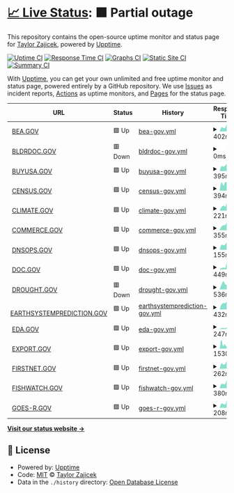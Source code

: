 # [📈 Live Status](https://taylor-work.github.io/10x-uptime): <!--live status--> **🟧 Partial outage**

This repository contains the open-source uptime monitor and status page for [Taylor Zajicek](https://taylor-work.github.io/10x-uptime), powered by [Upptime](https://github.com/upptime/upptime).

[![Uptime CI](https://github.com/taylor-work/10x-uptime/workflows/Uptime%20CI/badge.svg)](https://github.com/upptime/upptime/actions?query=workflow%3A%22Uptime+CI%22)
[![Response Time CI](https://github.com/taylor-work/10x-uptime/workflows/Response%20Time%20CI/badge.svg)](https://github.com/upptime/upptime/actions?query=workflow%3A%22Response+Time+CI%22)
[![Graphs CI](https://github.com/taylor-work/10x-uptime/workflows/Graphs%20CI/badge.svg)](https://github.com/upptime/upptime/actions?query=workflow%3A%22Graphs+CI%22)
[![Static Site CI](https://github.com/taylor-work/10x-uptime/workflows/Static%20Site%20CI/badge.svg)](https://github.com/upptime/upptime/actions?query=workflow%3A%22Static+Site+CI%22)
[![Summary CI](https://github.com/taylor-work/10x-uptime/workflows/Summary%20CI/badge.svg)](https://github.com/upptime/upptime/actions?query=workflow%3A%22Summary+CI%22)

With [Upptime](https://upptime.js.org), you can get your own unlimited and free uptime monitor and status page, powered entirely by a GitHub repository. We use [Issues](https://github.com/taylor-work/10x-uptime/issues) as incident reports, [Actions](https://github.com/taylor-work/10x-uptime/actions) as uptime monitors, and [Pages](https://taylor-work.github.io/10x-uptime) for the status page.

<!--start: status pages-->
<!-- This summary is generated by Upptime (https://github.com/upptime/upptime) -->
<!-- Do not edit this manually, your changes will be overwritten -->
<!-- prettier-ignore -->
| URL | Status | History | Response Time | Uptime |
| --- | ------ | ------- | ------------- | ------ |
| <img alt="" src="https://favicons.githubusercontent.com/bea.gov" height="13"> [BEA.GOV](https://BEA.GOV) | 🟩 Up | [bea-gov.yml](https://github.com/taylor-work/10x-uptime/commits/HEAD/history/bea-gov.yml) | <details><summary><img alt="Response time graph" src="./graphs/bea-gov/response-time-week.png" height="20"> 402ms</summary><br><a href="https://taylor-work.github.io/10x-uptime/history/bea-gov"><img alt="Response time 423" src="https://img.shields.io/endpoint?url=https%3A%2F%2Fraw.githubusercontent.com%2Ftaylor-work%2F10x-uptime%2FHEAD%2Fapi%2Fbea-gov%2Fresponse-time.json"></a><br><a href="https://taylor-work.github.io/10x-uptime/history/bea-gov"><img alt="24-hour response time 672" src="https://img.shields.io/endpoint?url=https%3A%2F%2Fraw.githubusercontent.com%2Ftaylor-work%2F10x-uptime%2FHEAD%2Fapi%2Fbea-gov%2Fresponse-time-day.json"></a><br><a href="https://taylor-work.github.io/10x-uptime/history/bea-gov"><img alt="7-day response time 402" src="https://img.shields.io/endpoint?url=https%3A%2F%2Fraw.githubusercontent.com%2Ftaylor-work%2F10x-uptime%2FHEAD%2Fapi%2Fbea-gov%2Fresponse-time-week.json"></a><br><a href="https://taylor-work.github.io/10x-uptime/history/bea-gov"><img alt="30-day response time 423" src="https://img.shields.io/endpoint?url=https%3A%2F%2Fraw.githubusercontent.com%2Ftaylor-work%2F10x-uptime%2FHEAD%2Fapi%2Fbea-gov%2Fresponse-time-month.json"></a><br><a href="https://taylor-work.github.io/10x-uptime/history/bea-gov"><img alt="1-year response time 423" src="https://img.shields.io/endpoint?url=https%3A%2F%2Fraw.githubusercontent.com%2Ftaylor-work%2F10x-uptime%2FHEAD%2Fapi%2Fbea-gov%2Fresponse-time-year.json"></a></details> | <details><summary><a href="https://taylor-work.github.io/10x-uptime/history/bea-gov">100.00%</a></summary><a href="https://taylor-work.github.io/10x-uptime/history/bea-gov"><img alt="All-time uptime 100.00%" src="https://img.shields.io/endpoint?url=https%3A%2F%2Fraw.githubusercontent.com%2Ftaylor-work%2F10x-uptime%2FHEAD%2Fapi%2Fbea-gov%2Fuptime.json"></a><br><a href="https://taylor-work.github.io/10x-uptime/history/bea-gov"><img alt="24-hour uptime 100.00%" src="https://img.shields.io/endpoint?url=https%3A%2F%2Fraw.githubusercontent.com%2Ftaylor-work%2F10x-uptime%2FHEAD%2Fapi%2Fbea-gov%2Fuptime-day.json"></a><br><a href="https://taylor-work.github.io/10x-uptime/history/bea-gov"><img alt="7-day uptime 100.00%" src="https://img.shields.io/endpoint?url=https%3A%2F%2Fraw.githubusercontent.com%2Ftaylor-work%2F10x-uptime%2FHEAD%2Fapi%2Fbea-gov%2Fuptime-week.json"></a><br><a href="https://taylor-work.github.io/10x-uptime/history/bea-gov"><img alt="30-day uptime 100.00%" src="https://img.shields.io/endpoint?url=https%3A%2F%2Fraw.githubusercontent.com%2Ftaylor-work%2F10x-uptime%2FHEAD%2Fapi%2Fbea-gov%2Fuptime-month.json"></a><br><a href="https://taylor-work.github.io/10x-uptime/history/bea-gov"><img alt="1-year uptime 100.00%" src="https://img.shields.io/endpoint?url=https%3A%2F%2Fraw.githubusercontent.com%2Ftaylor-work%2F10x-uptime%2FHEAD%2Fapi%2Fbea-gov%2Fuptime-year.json"></a></details>
| <img alt="" src="https://favicons.githubusercontent.com/bldrdoc.gov" height="13"> [BLDRDOC.GOV](https://BLDRDOC.GOV) | 🟥 Down | [bldrdoc-gov.yml](https://github.com/taylor-work/10x-uptime/commits/HEAD/history/bldrdoc-gov.yml) | <details><summary><img alt="Response time graph" src="./graphs/bldrdoc-gov/response-time-week.png" height="20"> 0ms</summary><br><a href="https://taylor-work.github.io/10x-uptime/history/bldrdoc-gov"><img alt="Response time 0" src="https://img.shields.io/endpoint?url=https%3A%2F%2Fraw.githubusercontent.com%2Ftaylor-work%2F10x-uptime%2FHEAD%2Fapi%2Fbldrdoc-gov%2Fresponse-time.json"></a><br><a href="https://taylor-work.github.io/10x-uptime/history/bldrdoc-gov"><img alt="24-hour response time 0" src="https://img.shields.io/endpoint?url=https%3A%2F%2Fraw.githubusercontent.com%2Ftaylor-work%2F10x-uptime%2FHEAD%2Fapi%2Fbldrdoc-gov%2Fresponse-time-day.json"></a><br><a href="https://taylor-work.github.io/10x-uptime/history/bldrdoc-gov"><img alt="7-day response time 0" src="https://img.shields.io/endpoint?url=https%3A%2F%2Fraw.githubusercontent.com%2Ftaylor-work%2F10x-uptime%2FHEAD%2Fapi%2Fbldrdoc-gov%2Fresponse-time-week.json"></a><br><a href="https://taylor-work.github.io/10x-uptime/history/bldrdoc-gov"><img alt="30-day response time 0" src="https://img.shields.io/endpoint?url=https%3A%2F%2Fraw.githubusercontent.com%2Ftaylor-work%2F10x-uptime%2FHEAD%2Fapi%2Fbldrdoc-gov%2Fresponse-time-month.json"></a><br><a href="https://taylor-work.github.io/10x-uptime/history/bldrdoc-gov"><img alt="1-year response time 0" src="https://img.shields.io/endpoint?url=https%3A%2F%2Fraw.githubusercontent.com%2Ftaylor-work%2F10x-uptime%2FHEAD%2Fapi%2Fbldrdoc-gov%2Fresponse-time-year.json"></a></details> | <details><summary><a href="https://taylor-work.github.io/10x-uptime/history/bldrdoc-gov">0.00%</a></summary><a href="https://taylor-work.github.io/10x-uptime/history/bldrdoc-gov"><img alt="All-time uptime 0.00%" src="https://img.shields.io/endpoint?url=https%3A%2F%2Fraw.githubusercontent.com%2Ftaylor-work%2F10x-uptime%2FHEAD%2Fapi%2Fbldrdoc-gov%2Fuptime.json"></a><br><a href="https://taylor-work.github.io/10x-uptime/history/bldrdoc-gov"><img alt="24-hour uptime 0.00%" src="https://img.shields.io/endpoint?url=https%3A%2F%2Fraw.githubusercontent.com%2Ftaylor-work%2F10x-uptime%2FHEAD%2Fapi%2Fbldrdoc-gov%2Fuptime-day.json"></a><br><a href="https://taylor-work.github.io/10x-uptime/history/bldrdoc-gov"><img alt="7-day uptime 0.00%" src="https://img.shields.io/endpoint?url=https%3A%2F%2Fraw.githubusercontent.com%2Ftaylor-work%2F10x-uptime%2FHEAD%2Fapi%2Fbldrdoc-gov%2Fuptime-week.json"></a><br><a href="https://taylor-work.github.io/10x-uptime/history/bldrdoc-gov"><img alt="30-day uptime 0.00%" src="https://img.shields.io/endpoint?url=https%3A%2F%2Fraw.githubusercontent.com%2Ftaylor-work%2F10x-uptime%2FHEAD%2Fapi%2Fbldrdoc-gov%2Fuptime-month.json"></a><br><a href="https://taylor-work.github.io/10x-uptime/history/bldrdoc-gov"><img alt="1-year uptime 0.00%" src="https://img.shields.io/endpoint?url=https%3A%2F%2Fraw.githubusercontent.com%2Ftaylor-work%2F10x-uptime%2FHEAD%2Fapi%2Fbldrdoc-gov%2Fuptime-year.json"></a></details>
| <img alt="" src="https://favicons.githubusercontent.com/buyusa.gov" height="13"> [BUYUSA.GOV](https://BUYUSA.GOV) | 🟩 Up | [buyusa-gov.yml](https://github.com/taylor-work/10x-uptime/commits/HEAD/history/buyusa-gov.yml) | <details><summary><img alt="Response time graph" src="./graphs/buyusa-gov/response-time-week.png" height="20"> 395ms</summary><br><a href="https://taylor-work.github.io/10x-uptime/history/buyusa-gov"><img alt="Response time 375" src="https://img.shields.io/endpoint?url=https%3A%2F%2Fraw.githubusercontent.com%2Ftaylor-work%2F10x-uptime%2FHEAD%2Fapi%2Fbuyusa-gov%2Fresponse-time.json"></a><br><a href="https://taylor-work.github.io/10x-uptime/history/buyusa-gov"><img alt="24-hour response time 342" src="https://img.shields.io/endpoint?url=https%3A%2F%2Fraw.githubusercontent.com%2Ftaylor-work%2F10x-uptime%2FHEAD%2Fapi%2Fbuyusa-gov%2Fresponse-time-day.json"></a><br><a href="https://taylor-work.github.io/10x-uptime/history/buyusa-gov"><img alt="7-day response time 395" src="https://img.shields.io/endpoint?url=https%3A%2F%2Fraw.githubusercontent.com%2Ftaylor-work%2F10x-uptime%2FHEAD%2Fapi%2Fbuyusa-gov%2Fresponse-time-week.json"></a><br><a href="https://taylor-work.github.io/10x-uptime/history/buyusa-gov"><img alt="30-day response time 375" src="https://img.shields.io/endpoint?url=https%3A%2F%2Fraw.githubusercontent.com%2Ftaylor-work%2F10x-uptime%2FHEAD%2Fapi%2Fbuyusa-gov%2Fresponse-time-month.json"></a><br><a href="https://taylor-work.github.io/10x-uptime/history/buyusa-gov"><img alt="1-year response time 375" src="https://img.shields.io/endpoint?url=https%3A%2F%2Fraw.githubusercontent.com%2Ftaylor-work%2F10x-uptime%2FHEAD%2Fapi%2Fbuyusa-gov%2Fresponse-time-year.json"></a></details> | <details><summary><a href="https://taylor-work.github.io/10x-uptime/history/buyusa-gov">100.00%</a></summary><a href="https://taylor-work.github.io/10x-uptime/history/buyusa-gov"><img alt="All-time uptime 100.00%" src="https://img.shields.io/endpoint?url=https%3A%2F%2Fraw.githubusercontent.com%2Ftaylor-work%2F10x-uptime%2FHEAD%2Fapi%2Fbuyusa-gov%2Fuptime.json"></a><br><a href="https://taylor-work.github.io/10x-uptime/history/buyusa-gov"><img alt="24-hour uptime 100.00%" src="https://img.shields.io/endpoint?url=https%3A%2F%2Fraw.githubusercontent.com%2Ftaylor-work%2F10x-uptime%2FHEAD%2Fapi%2Fbuyusa-gov%2Fuptime-day.json"></a><br><a href="https://taylor-work.github.io/10x-uptime/history/buyusa-gov"><img alt="7-day uptime 100.00%" src="https://img.shields.io/endpoint?url=https%3A%2F%2Fraw.githubusercontent.com%2Ftaylor-work%2F10x-uptime%2FHEAD%2Fapi%2Fbuyusa-gov%2Fuptime-week.json"></a><br><a href="https://taylor-work.github.io/10x-uptime/history/buyusa-gov"><img alt="30-day uptime 100.00%" src="https://img.shields.io/endpoint?url=https%3A%2F%2Fraw.githubusercontent.com%2Ftaylor-work%2F10x-uptime%2FHEAD%2Fapi%2Fbuyusa-gov%2Fuptime-month.json"></a><br><a href="https://taylor-work.github.io/10x-uptime/history/buyusa-gov"><img alt="1-year uptime 100.00%" src="https://img.shields.io/endpoint?url=https%3A%2F%2Fraw.githubusercontent.com%2Ftaylor-work%2F10x-uptime%2FHEAD%2Fapi%2Fbuyusa-gov%2Fuptime-year.json"></a></details>
| <img alt="" src="https://favicons.githubusercontent.com/census.gov" height="13"> [CENSUS.GOV](https://CENSUS.GOV) | 🟩 Up | [census-gov.yml](https://github.com/taylor-work/10x-uptime/commits/HEAD/history/census-gov.yml) | <details><summary><img alt="Response time graph" src="./graphs/census-gov/response-time-week.png" height="20"> 394ms</summary><br><a href="https://taylor-work.github.io/10x-uptime/history/census-gov"><img alt="Response time 360" src="https://img.shields.io/endpoint?url=https%3A%2F%2Fraw.githubusercontent.com%2Ftaylor-work%2F10x-uptime%2FHEAD%2Fapi%2Fcensus-gov%2Fresponse-time.json"></a><br><a href="https://taylor-work.github.io/10x-uptime/history/census-gov"><img alt="24-hour response time 405" src="https://img.shields.io/endpoint?url=https%3A%2F%2Fraw.githubusercontent.com%2Ftaylor-work%2F10x-uptime%2FHEAD%2Fapi%2Fcensus-gov%2Fresponse-time-day.json"></a><br><a href="https://taylor-work.github.io/10x-uptime/history/census-gov"><img alt="7-day response time 394" src="https://img.shields.io/endpoint?url=https%3A%2F%2Fraw.githubusercontent.com%2Ftaylor-work%2F10x-uptime%2FHEAD%2Fapi%2Fcensus-gov%2Fresponse-time-week.json"></a><br><a href="https://taylor-work.github.io/10x-uptime/history/census-gov"><img alt="30-day response time 360" src="https://img.shields.io/endpoint?url=https%3A%2F%2Fraw.githubusercontent.com%2Ftaylor-work%2F10x-uptime%2FHEAD%2Fapi%2Fcensus-gov%2Fresponse-time-month.json"></a><br><a href="https://taylor-work.github.io/10x-uptime/history/census-gov"><img alt="1-year response time 360" src="https://img.shields.io/endpoint?url=https%3A%2F%2Fraw.githubusercontent.com%2Ftaylor-work%2F10x-uptime%2FHEAD%2Fapi%2Fcensus-gov%2Fresponse-time-year.json"></a></details> | <details><summary><a href="https://taylor-work.github.io/10x-uptime/history/census-gov">100.00%</a></summary><a href="https://taylor-work.github.io/10x-uptime/history/census-gov"><img alt="All-time uptime 100.00%" src="https://img.shields.io/endpoint?url=https%3A%2F%2Fraw.githubusercontent.com%2Ftaylor-work%2F10x-uptime%2FHEAD%2Fapi%2Fcensus-gov%2Fuptime.json"></a><br><a href="https://taylor-work.github.io/10x-uptime/history/census-gov"><img alt="24-hour uptime 100.00%" src="https://img.shields.io/endpoint?url=https%3A%2F%2Fraw.githubusercontent.com%2Ftaylor-work%2F10x-uptime%2FHEAD%2Fapi%2Fcensus-gov%2Fuptime-day.json"></a><br><a href="https://taylor-work.github.io/10x-uptime/history/census-gov"><img alt="7-day uptime 100.00%" src="https://img.shields.io/endpoint?url=https%3A%2F%2Fraw.githubusercontent.com%2Ftaylor-work%2F10x-uptime%2FHEAD%2Fapi%2Fcensus-gov%2Fuptime-week.json"></a><br><a href="https://taylor-work.github.io/10x-uptime/history/census-gov"><img alt="30-day uptime 100.00%" src="https://img.shields.io/endpoint?url=https%3A%2F%2Fraw.githubusercontent.com%2Ftaylor-work%2F10x-uptime%2FHEAD%2Fapi%2Fcensus-gov%2Fuptime-month.json"></a><br><a href="https://taylor-work.github.io/10x-uptime/history/census-gov"><img alt="1-year uptime 100.00%" src="https://img.shields.io/endpoint?url=https%3A%2F%2Fraw.githubusercontent.com%2Ftaylor-work%2F10x-uptime%2FHEAD%2Fapi%2Fcensus-gov%2Fuptime-year.json"></a></details>
| <img alt="" src="https://favicons.githubusercontent.com/climate.gov" height="13"> [CLIMATE.GOV](https://CLIMATE.GOV) | 🟩 Up | [climate-gov.yml](https://github.com/taylor-work/10x-uptime/commits/HEAD/history/climate-gov.yml) | <details><summary><img alt="Response time graph" src="./graphs/climate-gov/response-time-week.png" height="20"> 221ms</summary><br><a href="https://taylor-work.github.io/10x-uptime/history/climate-gov"><img alt="Response time 220" src="https://img.shields.io/endpoint?url=https%3A%2F%2Fraw.githubusercontent.com%2Ftaylor-work%2F10x-uptime%2FHEAD%2Fapi%2Fclimate-gov%2Fresponse-time.json"></a><br><a href="https://taylor-work.github.io/10x-uptime/history/climate-gov"><img alt="24-hour response time 205" src="https://img.shields.io/endpoint?url=https%3A%2F%2Fraw.githubusercontent.com%2Ftaylor-work%2F10x-uptime%2FHEAD%2Fapi%2Fclimate-gov%2Fresponse-time-day.json"></a><br><a href="https://taylor-work.github.io/10x-uptime/history/climate-gov"><img alt="7-day response time 221" src="https://img.shields.io/endpoint?url=https%3A%2F%2Fraw.githubusercontent.com%2Ftaylor-work%2F10x-uptime%2FHEAD%2Fapi%2Fclimate-gov%2Fresponse-time-week.json"></a><br><a href="https://taylor-work.github.io/10x-uptime/history/climate-gov"><img alt="30-day response time 220" src="https://img.shields.io/endpoint?url=https%3A%2F%2Fraw.githubusercontent.com%2Ftaylor-work%2F10x-uptime%2FHEAD%2Fapi%2Fclimate-gov%2Fresponse-time-month.json"></a><br><a href="https://taylor-work.github.io/10x-uptime/history/climate-gov"><img alt="1-year response time 220" src="https://img.shields.io/endpoint?url=https%3A%2F%2Fraw.githubusercontent.com%2Ftaylor-work%2F10x-uptime%2FHEAD%2Fapi%2Fclimate-gov%2Fresponse-time-year.json"></a></details> | <details><summary><a href="https://taylor-work.github.io/10x-uptime/history/climate-gov">100.00%</a></summary><a href="https://taylor-work.github.io/10x-uptime/history/climate-gov"><img alt="All-time uptime 100.00%" src="https://img.shields.io/endpoint?url=https%3A%2F%2Fraw.githubusercontent.com%2Ftaylor-work%2F10x-uptime%2FHEAD%2Fapi%2Fclimate-gov%2Fuptime.json"></a><br><a href="https://taylor-work.github.io/10x-uptime/history/climate-gov"><img alt="24-hour uptime 100.00%" src="https://img.shields.io/endpoint?url=https%3A%2F%2Fraw.githubusercontent.com%2Ftaylor-work%2F10x-uptime%2FHEAD%2Fapi%2Fclimate-gov%2Fuptime-day.json"></a><br><a href="https://taylor-work.github.io/10x-uptime/history/climate-gov"><img alt="7-day uptime 100.00%" src="https://img.shields.io/endpoint?url=https%3A%2F%2Fraw.githubusercontent.com%2Ftaylor-work%2F10x-uptime%2FHEAD%2Fapi%2Fclimate-gov%2Fuptime-week.json"></a><br><a href="https://taylor-work.github.io/10x-uptime/history/climate-gov"><img alt="30-day uptime 100.00%" src="https://img.shields.io/endpoint?url=https%3A%2F%2Fraw.githubusercontent.com%2Ftaylor-work%2F10x-uptime%2FHEAD%2Fapi%2Fclimate-gov%2Fuptime-month.json"></a><br><a href="https://taylor-work.github.io/10x-uptime/history/climate-gov"><img alt="1-year uptime 100.00%" src="https://img.shields.io/endpoint?url=https%3A%2F%2Fraw.githubusercontent.com%2Ftaylor-work%2F10x-uptime%2FHEAD%2Fapi%2Fclimate-gov%2Fuptime-year.json"></a></details>
| <img alt="" src="https://favicons.githubusercontent.com/commerce.gov" height="13"> [COMMERCE.GOV](https://COMMERCE.GOV) | 🟩 Up | [commerce-gov.yml](https://github.com/taylor-work/10x-uptime/commits/HEAD/history/commerce-gov.yml) | <details><summary><img alt="Response time graph" src="./graphs/commerce-gov/response-time-week.png" height="20"> 355ms</summary><br><a href="https://taylor-work.github.io/10x-uptime/history/commerce-gov"><img alt="Response time 357" src="https://img.shields.io/endpoint?url=https%3A%2F%2Fraw.githubusercontent.com%2Ftaylor-work%2F10x-uptime%2FHEAD%2Fapi%2Fcommerce-gov%2Fresponse-time.json"></a><br><a href="https://taylor-work.github.io/10x-uptime/history/commerce-gov"><img alt="24-hour response time 213" src="https://img.shields.io/endpoint?url=https%3A%2F%2Fraw.githubusercontent.com%2Ftaylor-work%2F10x-uptime%2FHEAD%2Fapi%2Fcommerce-gov%2Fresponse-time-day.json"></a><br><a href="https://taylor-work.github.io/10x-uptime/history/commerce-gov"><img alt="7-day response time 355" src="https://img.shields.io/endpoint?url=https%3A%2F%2Fraw.githubusercontent.com%2Ftaylor-work%2F10x-uptime%2FHEAD%2Fapi%2Fcommerce-gov%2Fresponse-time-week.json"></a><br><a href="https://taylor-work.github.io/10x-uptime/history/commerce-gov"><img alt="30-day response time 357" src="https://img.shields.io/endpoint?url=https%3A%2F%2Fraw.githubusercontent.com%2Ftaylor-work%2F10x-uptime%2FHEAD%2Fapi%2Fcommerce-gov%2Fresponse-time-month.json"></a><br><a href="https://taylor-work.github.io/10x-uptime/history/commerce-gov"><img alt="1-year response time 357" src="https://img.shields.io/endpoint?url=https%3A%2F%2Fraw.githubusercontent.com%2Ftaylor-work%2F10x-uptime%2FHEAD%2Fapi%2Fcommerce-gov%2Fresponse-time-year.json"></a></details> | <details><summary><a href="https://taylor-work.github.io/10x-uptime/history/commerce-gov">100.00%</a></summary><a href="https://taylor-work.github.io/10x-uptime/history/commerce-gov"><img alt="All-time uptime 100.00%" src="https://img.shields.io/endpoint?url=https%3A%2F%2Fraw.githubusercontent.com%2Ftaylor-work%2F10x-uptime%2FHEAD%2Fapi%2Fcommerce-gov%2Fuptime.json"></a><br><a href="https://taylor-work.github.io/10x-uptime/history/commerce-gov"><img alt="24-hour uptime 100.00%" src="https://img.shields.io/endpoint?url=https%3A%2F%2Fraw.githubusercontent.com%2Ftaylor-work%2F10x-uptime%2FHEAD%2Fapi%2Fcommerce-gov%2Fuptime-day.json"></a><br><a href="https://taylor-work.github.io/10x-uptime/history/commerce-gov"><img alt="7-day uptime 100.00%" src="https://img.shields.io/endpoint?url=https%3A%2F%2Fraw.githubusercontent.com%2Ftaylor-work%2F10x-uptime%2FHEAD%2Fapi%2Fcommerce-gov%2Fuptime-week.json"></a><br><a href="https://taylor-work.github.io/10x-uptime/history/commerce-gov"><img alt="30-day uptime 100.00%" src="https://img.shields.io/endpoint?url=https%3A%2F%2Fraw.githubusercontent.com%2Ftaylor-work%2F10x-uptime%2FHEAD%2Fapi%2Fcommerce-gov%2Fuptime-month.json"></a><br><a href="https://taylor-work.github.io/10x-uptime/history/commerce-gov"><img alt="1-year uptime 100.00%" src="https://img.shields.io/endpoint?url=https%3A%2F%2Fraw.githubusercontent.com%2Ftaylor-work%2F10x-uptime%2FHEAD%2Fapi%2Fcommerce-gov%2Fuptime-year.json"></a></details>
| <img alt="" src="https://favicons.githubusercontent.com/dnsops.gov" height="13"> [DNSOPS.GOV](https://DNSOPS.GOV) | 🟩 Up | [dnsops-gov.yml](https://github.com/taylor-work/10x-uptime/commits/HEAD/history/dnsops-gov.yml) | <details><summary><img alt="Response time graph" src="./graphs/dnsops-gov/response-time-week.png" height="20"> 155ms</summary><br><a href="https://taylor-work.github.io/10x-uptime/history/dnsops-gov"><img alt="Response time 151" src="https://img.shields.io/endpoint?url=https%3A%2F%2Fraw.githubusercontent.com%2Ftaylor-work%2F10x-uptime%2FHEAD%2Fapi%2Fdnsops-gov%2Fresponse-time.json"></a><br><a href="https://taylor-work.github.io/10x-uptime/history/dnsops-gov"><img alt="24-hour response time 129" src="https://img.shields.io/endpoint?url=https%3A%2F%2Fraw.githubusercontent.com%2Ftaylor-work%2F10x-uptime%2FHEAD%2Fapi%2Fdnsops-gov%2Fresponse-time-day.json"></a><br><a href="https://taylor-work.github.io/10x-uptime/history/dnsops-gov"><img alt="7-day response time 155" src="https://img.shields.io/endpoint?url=https%3A%2F%2Fraw.githubusercontent.com%2Ftaylor-work%2F10x-uptime%2FHEAD%2Fapi%2Fdnsops-gov%2Fresponse-time-week.json"></a><br><a href="https://taylor-work.github.io/10x-uptime/history/dnsops-gov"><img alt="30-day response time 151" src="https://img.shields.io/endpoint?url=https%3A%2F%2Fraw.githubusercontent.com%2Ftaylor-work%2F10x-uptime%2FHEAD%2Fapi%2Fdnsops-gov%2Fresponse-time-month.json"></a><br><a href="https://taylor-work.github.io/10x-uptime/history/dnsops-gov"><img alt="1-year response time 151" src="https://img.shields.io/endpoint?url=https%3A%2F%2Fraw.githubusercontent.com%2Ftaylor-work%2F10x-uptime%2FHEAD%2Fapi%2Fdnsops-gov%2Fresponse-time-year.json"></a></details> | <details><summary><a href="https://taylor-work.github.io/10x-uptime/history/dnsops-gov">100.00%</a></summary><a href="https://taylor-work.github.io/10x-uptime/history/dnsops-gov"><img alt="All-time uptime 100.00%" src="https://img.shields.io/endpoint?url=https%3A%2F%2Fraw.githubusercontent.com%2Ftaylor-work%2F10x-uptime%2FHEAD%2Fapi%2Fdnsops-gov%2Fuptime.json"></a><br><a href="https://taylor-work.github.io/10x-uptime/history/dnsops-gov"><img alt="24-hour uptime 100.00%" src="https://img.shields.io/endpoint?url=https%3A%2F%2Fraw.githubusercontent.com%2Ftaylor-work%2F10x-uptime%2FHEAD%2Fapi%2Fdnsops-gov%2Fuptime-day.json"></a><br><a href="https://taylor-work.github.io/10x-uptime/history/dnsops-gov"><img alt="7-day uptime 100.00%" src="https://img.shields.io/endpoint?url=https%3A%2F%2Fraw.githubusercontent.com%2Ftaylor-work%2F10x-uptime%2FHEAD%2Fapi%2Fdnsops-gov%2Fuptime-week.json"></a><br><a href="https://taylor-work.github.io/10x-uptime/history/dnsops-gov"><img alt="30-day uptime 100.00%" src="https://img.shields.io/endpoint?url=https%3A%2F%2Fraw.githubusercontent.com%2Ftaylor-work%2F10x-uptime%2FHEAD%2Fapi%2Fdnsops-gov%2Fuptime-month.json"></a><br><a href="https://taylor-work.github.io/10x-uptime/history/dnsops-gov"><img alt="1-year uptime 100.00%" src="https://img.shields.io/endpoint?url=https%3A%2F%2Fraw.githubusercontent.com%2Ftaylor-work%2F10x-uptime%2FHEAD%2Fapi%2Fdnsops-gov%2Fuptime-year.json"></a></details>
| <img alt="" src="https://favicons.githubusercontent.com/doc.gov" height="13"> [DOC.GOV](https://DOC.GOV) | 🟩 Up | [doc-gov.yml](https://github.com/taylor-work/10x-uptime/commits/HEAD/history/doc-gov.yml) | <details><summary><img alt="Response time graph" src="./graphs/doc-gov/response-time-week.png" height="20"> 449ms</summary><br><a href="https://taylor-work.github.io/10x-uptime/history/doc-gov"><img alt="Response time 543" src="https://img.shields.io/endpoint?url=https%3A%2F%2Fraw.githubusercontent.com%2Ftaylor-work%2F10x-uptime%2FHEAD%2Fapi%2Fdoc-gov%2Fresponse-time.json"></a><br><a href="https://taylor-work.github.io/10x-uptime/history/doc-gov"><img alt="24-hour response time 374" src="https://img.shields.io/endpoint?url=https%3A%2F%2Fraw.githubusercontent.com%2Ftaylor-work%2F10x-uptime%2FHEAD%2Fapi%2Fdoc-gov%2Fresponse-time-day.json"></a><br><a href="https://taylor-work.github.io/10x-uptime/history/doc-gov"><img alt="7-day response time 449" src="https://img.shields.io/endpoint?url=https%3A%2F%2Fraw.githubusercontent.com%2Ftaylor-work%2F10x-uptime%2FHEAD%2Fapi%2Fdoc-gov%2Fresponse-time-week.json"></a><br><a href="https://taylor-work.github.io/10x-uptime/history/doc-gov"><img alt="30-day response time 543" src="https://img.shields.io/endpoint?url=https%3A%2F%2Fraw.githubusercontent.com%2Ftaylor-work%2F10x-uptime%2FHEAD%2Fapi%2Fdoc-gov%2Fresponse-time-month.json"></a><br><a href="https://taylor-work.github.io/10x-uptime/history/doc-gov"><img alt="1-year response time 543" src="https://img.shields.io/endpoint?url=https%3A%2F%2Fraw.githubusercontent.com%2Ftaylor-work%2F10x-uptime%2FHEAD%2Fapi%2Fdoc-gov%2Fresponse-time-year.json"></a></details> | <details><summary><a href="https://taylor-work.github.io/10x-uptime/history/doc-gov">100.00%</a></summary><a href="https://taylor-work.github.io/10x-uptime/history/doc-gov"><img alt="All-time uptime 100.00%" src="https://img.shields.io/endpoint?url=https%3A%2F%2Fraw.githubusercontent.com%2Ftaylor-work%2F10x-uptime%2FHEAD%2Fapi%2Fdoc-gov%2Fuptime.json"></a><br><a href="https://taylor-work.github.io/10x-uptime/history/doc-gov"><img alt="24-hour uptime 100.00%" src="https://img.shields.io/endpoint?url=https%3A%2F%2Fraw.githubusercontent.com%2Ftaylor-work%2F10x-uptime%2FHEAD%2Fapi%2Fdoc-gov%2Fuptime-day.json"></a><br><a href="https://taylor-work.github.io/10x-uptime/history/doc-gov"><img alt="7-day uptime 100.00%" src="https://img.shields.io/endpoint?url=https%3A%2F%2Fraw.githubusercontent.com%2Ftaylor-work%2F10x-uptime%2FHEAD%2Fapi%2Fdoc-gov%2Fuptime-week.json"></a><br><a href="https://taylor-work.github.io/10x-uptime/history/doc-gov"><img alt="30-day uptime 100.00%" src="https://img.shields.io/endpoint?url=https%3A%2F%2Fraw.githubusercontent.com%2Ftaylor-work%2F10x-uptime%2FHEAD%2Fapi%2Fdoc-gov%2Fuptime-month.json"></a><br><a href="https://taylor-work.github.io/10x-uptime/history/doc-gov"><img alt="1-year uptime 100.00%" src="https://img.shields.io/endpoint?url=https%3A%2F%2Fraw.githubusercontent.com%2Ftaylor-work%2F10x-uptime%2FHEAD%2Fapi%2Fdoc-gov%2Fuptime-year.json"></a></details>
| <img alt="" src="https://favicons.githubusercontent.com/drought.gov" height="13"> [DROUGHT.GOV](https://DROUGHT.GOV) | 🟥 Down | [drought-gov.yml](https://github.com/taylor-work/10x-uptime/commits/HEAD/history/drought-gov.yml) | <details><summary><img alt="Response time graph" src="./graphs/drought-gov/response-time-week.png" height="20"> 536ms</summary><br><a href="https://taylor-work.github.io/10x-uptime/history/drought-gov"><img alt="Response time 514" src="https://img.shields.io/endpoint?url=https%3A%2F%2Fraw.githubusercontent.com%2Ftaylor-work%2F10x-uptime%2FHEAD%2Fapi%2Fdrought-gov%2Fresponse-time.json"></a><br><a href="https://taylor-work.github.io/10x-uptime/history/drought-gov"><img alt="24-hour response time 502" src="https://img.shields.io/endpoint?url=https%3A%2F%2Fraw.githubusercontent.com%2Ftaylor-work%2F10x-uptime%2FHEAD%2Fapi%2Fdrought-gov%2Fresponse-time-day.json"></a><br><a href="https://taylor-work.github.io/10x-uptime/history/drought-gov"><img alt="7-day response time 536" src="https://img.shields.io/endpoint?url=https%3A%2F%2Fraw.githubusercontent.com%2Ftaylor-work%2F10x-uptime%2FHEAD%2Fapi%2Fdrought-gov%2Fresponse-time-week.json"></a><br><a href="https://taylor-work.github.io/10x-uptime/history/drought-gov"><img alt="30-day response time 514" src="https://img.shields.io/endpoint?url=https%3A%2F%2Fraw.githubusercontent.com%2Ftaylor-work%2F10x-uptime%2FHEAD%2Fapi%2Fdrought-gov%2Fresponse-time-month.json"></a><br><a href="https://taylor-work.github.io/10x-uptime/history/drought-gov"><img alt="1-year response time 514" src="https://img.shields.io/endpoint?url=https%3A%2F%2Fraw.githubusercontent.com%2Ftaylor-work%2F10x-uptime%2FHEAD%2Fapi%2Fdrought-gov%2Fresponse-time-year.json"></a></details> | <details><summary><a href="https://taylor-work.github.io/10x-uptime/history/drought-gov">0.00%</a></summary><a href="https://taylor-work.github.io/10x-uptime/history/drought-gov"><img alt="All-time uptime 0.00%" src="https://img.shields.io/endpoint?url=https%3A%2F%2Fraw.githubusercontent.com%2Ftaylor-work%2F10x-uptime%2FHEAD%2Fapi%2Fdrought-gov%2Fuptime.json"></a><br><a href="https://taylor-work.github.io/10x-uptime/history/drought-gov"><img alt="24-hour uptime 0.00%" src="https://img.shields.io/endpoint?url=https%3A%2F%2Fraw.githubusercontent.com%2Ftaylor-work%2F10x-uptime%2FHEAD%2Fapi%2Fdrought-gov%2Fuptime-day.json"></a><br><a href="https://taylor-work.github.io/10x-uptime/history/drought-gov"><img alt="7-day uptime 0.00%" src="https://img.shields.io/endpoint?url=https%3A%2F%2Fraw.githubusercontent.com%2Ftaylor-work%2F10x-uptime%2FHEAD%2Fapi%2Fdrought-gov%2Fuptime-week.json"></a><br><a href="https://taylor-work.github.io/10x-uptime/history/drought-gov"><img alt="30-day uptime 0.00%" src="https://img.shields.io/endpoint?url=https%3A%2F%2Fraw.githubusercontent.com%2Ftaylor-work%2F10x-uptime%2FHEAD%2Fapi%2Fdrought-gov%2Fuptime-month.json"></a><br><a href="https://taylor-work.github.io/10x-uptime/history/drought-gov"><img alt="1-year uptime 0.00%" src="https://img.shields.io/endpoint?url=https%3A%2F%2Fraw.githubusercontent.com%2Ftaylor-work%2F10x-uptime%2FHEAD%2Fapi%2Fdrought-gov%2Fuptime-year.json"></a></details>
| <img alt="" src="https://favicons.githubusercontent.com/earthsystemprediction.gov" height="13"> [EARTHSYSTEMPREDICTION.GOV](https://EARTHSYSTEMPREDICTION.GOV) | 🟩 Up | [earthsystemprediction-gov.yml](https://github.com/taylor-work/10x-uptime/commits/HEAD/history/earthsystemprediction-gov.yml) | <details><summary><img alt="Response time graph" src="./graphs/earthsystemprediction-gov/response-time-week.png" height="20"> 432ms</summary><br><a href="https://taylor-work.github.io/10x-uptime/history/earthsystemprediction-gov"><img alt="Response time 436" src="https://img.shields.io/endpoint?url=https%3A%2F%2Fraw.githubusercontent.com%2Ftaylor-work%2F10x-uptime%2FHEAD%2Fapi%2Fearthsystemprediction-gov%2Fresponse-time.json"></a><br><a href="https://taylor-work.github.io/10x-uptime/history/earthsystemprediction-gov"><img alt="24-hour response time 488" src="https://img.shields.io/endpoint?url=https%3A%2F%2Fraw.githubusercontent.com%2Ftaylor-work%2F10x-uptime%2FHEAD%2Fapi%2Fearthsystemprediction-gov%2Fresponse-time-day.json"></a><br><a href="https://taylor-work.github.io/10x-uptime/history/earthsystemprediction-gov"><img alt="7-day response time 432" src="https://img.shields.io/endpoint?url=https%3A%2F%2Fraw.githubusercontent.com%2Ftaylor-work%2F10x-uptime%2FHEAD%2Fapi%2Fearthsystemprediction-gov%2Fresponse-time-week.json"></a><br><a href="https://taylor-work.github.io/10x-uptime/history/earthsystemprediction-gov"><img alt="30-day response time 436" src="https://img.shields.io/endpoint?url=https%3A%2F%2Fraw.githubusercontent.com%2Ftaylor-work%2F10x-uptime%2FHEAD%2Fapi%2Fearthsystemprediction-gov%2Fresponse-time-month.json"></a><br><a href="https://taylor-work.github.io/10x-uptime/history/earthsystemprediction-gov"><img alt="1-year response time 436" src="https://img.shields.io/endpoint?url=https%3A%2F%2Fraw.githubusercontent.com%2Ftaylor-work%2F10x-uptime%2FHEAD%2Fapi%2Fearthsystemprediction-gov%2Fresponse-time-year.json"></a></details> | <details><summary><a href="https://taylor-work.github.io/10x-uptime/history/earthsystemprediction-gov">100.00%</a></summary><a href="https://taylor-work.github.io/10x-uptime/history/earthsystemprediction-gov"><img alt="All-time uptime 100.00%" src="https://img.shields.io/endpoint?url=https%3A%2F%2Fraw.githubusercontent.com%2Ftaylor-work%2F10x-uptime%2FHEAD%2Fapi%2Fearthsystemprediction-gov%2Fuptime.json"></a><br><a href="https://taylor-work.github.io/10x-uptime/history/earthsystemprediction-gov"><img alt="24-hour uptime 100.00%" src="https://img.shields.io/endpoint?url=https%3A%2F%2Fraw.githubusercontent.com%2Ftaylor-work%2F10x-uptime%2FHEAD%2Fapi%2Fearthsystemprediction-gov%2Fuptime-day.json"></a><br><a href="https://taylor-work.github.io/10x-uptime/history/earthsystemprediction-gov"><img alt="7-day uptime 100.00%" src="https://img.shields.io/endpoint?url=https%3A%2F%2Fraw.githubusercontent.com%2Ftaylor-work%2F10x-uptime%2FHEAD%2Fapi%2Fearthsystemprediction-gov%2Fuptime-week.json"></a><br><a href="https://taylor-work.github.io/10x-uptime/history/earthsystemprediction-gov"><img alt="30-day uptime 100.00%" src="https://img.shields.io/endpoint?url=https%3A%2F%2Fraw.githubusercontent.com%2Ftaylor-work%2F10x-uptime%2FHEAD%2Fapi%2Fearthsystemprediction-gov%2Fuptime-month.json"></a><br><a href="https://taylor-work.github.io/10x-uptime/history/earthsystemprediction-gov"><img alt="1-year uptime 100.00%" src="https://img.shields.io/endpoint?url=https%3A%2F%2Fraw.githubusercontent.com%2Ftaylor-work%2F10x-uptime%2FHEAD%2Fapi%2Fearthsystemprediction-gov%2Fuptime-year.json"></a></details>
| <img alt="" src="https://favicons.githubusercontent.com/eda.gov" height="13"> [EDA.GOV](https://EDA.GOV) | 🟩 Up | [eda-gov.yml](https://github.com/taylor-work/10x-uptime/commits/HEAD/history/eda-gov.yml) | <details><summary><img alt="Response time graph" src="./graphs/eda-gov/response-time-week.png" height="20"> 247ms</summary><br><a href="https://taylor-work.github.io/10x-uptime/history/eda-gov"><img alt="Response time 153" src="https://img.shields.io/endpoint?url=https%3A%2F%2Fraw.githubusercontent.com%2Ftaylor-work%2F10x-uptime%2FHEAD%2Fapi%2Feda-gov%2Fresponse-time.json"></a><br><a href="https://taylor-work.github.io/10x-uptime/history/eda-gov"><img alt="24-hour response time 121" src="https://img.shields.io/endpoint?url=https%3A%2F%2Fraw.githubusercontent.com%2Ftaylor-work%2F10x-uptime%2FHEAD%2Fapi%2Feda-gov%2Fresponse-time-day.json"></a><br><a href="https://taylor-work.github.io/10x-uptime/history/eda-gov"><img alt="7-day response time 247" src="https://img.shields.io/endpoint?url=https%3A%2F%2Fraw.githubusercontent.com%2Ftaylor-work%2F10x-uptime%2FHEAD%2Fapi%2Feda-gov%2Fresponse-time-week.json"></a><br><a href="https://taylor-work.github.io/10x-uptime/history/eda-gov"><img alt="30-day response time 153" src="https://img.shields.io/endpoint?url=https%3A%2F%2Fraw.githubusercontent.com%2Ftaylor-work%2F10x-uptime%2FHEAD%2Fapi%2Feda-gov%2Fresponse-time-month.json"></a><br><a href="https://taylor-work.github.io/10x-uptime/history/eda-gov"><img alt="1-year response time 153" src="https://img.shields.io/endpoint?url=https%3A%2F%2Fraw.githubusercontent.com%2Ftaylor-work%2F10x-uptime%2FHEAD%2Fapi%2Feda-gov%2Fresponse-time-year.json"></a></details> | <details><summary><a href="https://taylor-work.github.io/10x-uptime/history/eda-gov">100.00%</a></summary><a href="https://taylor-work.github.io/10x-uptime/history/eda-gov"><img alt="All-time uptime 100.00%" src="https://img.shields.io/endpoint?url=https%3A%2F%2Fraw.githubusercontent.com%2Ftaylor-work%2F10x-uptime%2FHEAD%2Fapi%2Feda-gov%2Fuptime.json"></a><br><a href="https://taylor-work.github.io/10x-uptime/history/eda-gov"><img alt="24-hour uptime 100.00%" src="https://img.shields.io/endpoint?url=https%3A%2F%2Fraw.githubusercontent.com%2Ftaylor-work%2F10x-uptime%2FHEAD%2Fapi%2Feda-gov%2Fuptime-day.json"></a><br><a href="https://taylor-work.github.io/10x-uptime/history/eda-gov"><img alt="7-day uptime 100.00%" src="https://img.shields.io/endpoint?url=https%3A%2F%2Fraw.githubusercontent.com%2Ftaylor-work%2F10x-uptime%2FHEAD%2Fapi%2Feda-gov%2Fuptime-week.json"></a><br><a href="https://taylor-work.github.io/10x-uptime/history/eda-gov"><img alt="30-day uptime 100.00%" src="https://img.shields.io/endpoint?url=https%3A%2F%2Fraw.githubusercontent.com%2Ftaylor-work%2F10x-uptime%2FHEAD%2Fapi%2Feda-gov%2Fuptime-month.json"></a><br><a href="https://taylor-work.github.io/10x-uptime/history/eda-gov"><img alt="1-year uptime 100.00%" src="https://img.shields.io/endpoint?url=https%3A%2F%2Fraw.githubusercontent.com%2Ftaylor-work%2F10x-uptime%2FHEAD%2Fapi%2Feda-gov%2Fuptime-year.json"></a></details>
| <img alt="" src="https://favicons.githubusercontent.com/export.gov" height="13"> [EXPORT.GOV](https://EXPORT.GOV) | 🟩 Up | [export-gov.yml](https://github.com/taylor-work/10x-uptime/commits/HEAD/history/export-gov.yml) | <details><summary><img alt="Response time graph" src="./graphs/export-gov/response-time-week.png" height="20"> 1530ms</summary><br><a href="https://taylor-work.github.io/10x-uptime/history/export-gov"><img alt="Response time 1739" src="https://img.shields.io/endpoint?url=https%3A%2F%2Fraw.githubusercontent.com%2Ftaylor-work%2F10x-uptime%2FHEAD%2Fapi%2Fexport-gov%2Fresponse-time.json"></a><br><a href="https://taylor-work.github.io/10x-uptime/history/export-gov"><img alt="24-hour response time 1207" src="https://img.shields.io/endpoint?url=https%3A%2F%2Fraw.githubusercontent.com%2Ftaylor-work%2F10x-uptime%2FHEAD%2Fapi%2Fexport-gov%2Fresponse-time-day.json"></a><br><a href="https://taylor-work.github.io/10x-uptime/history/export-gov"><img alt="7-day response time 1530" src="https://img.shields.io/endpoint?url=https%3A%2F%2Fraw.githubusercontent.com%2Ftaylor-work%2F10x-uptime%2FHEAD%2Fapi%2Fexport-gov%2Fresponse-time-week.json"></a><br><a href="https://taylor-work.github.io/10x-uptime/history/export-gov"><img alt="30-day response time 1739" src="https://img.shields.io/endpoint?url=https%3A%2F%2Fraw.githubusercontent.com%2Ftaylor-work%2F10x-uptime%2FHEAD%2Fapi%2Fexport-gov%2Fresponse-time-month.json"></a><br><a href="https://taylor-work.github.io/10x-uptime/history/export-gov"><img alt="1-year response time 1739" src="https://img.shields.io/endpoint?url=https%3A%2F%2Fraw.githubusercontent.com%2Ftaylor-work%2F10x-uptime%2FHEAD%2Fapi%2Fexport-gov%2Fresponse-time-year.json"></a></details> | <details><summary><a href="https://taylor-work.github.io/10x-uptime/history/export-gov">100.00%</a></summary><a href="https://taylor-work.github.io/10x-uptime/history/export-gov"><img alt="All-time uptime 100.00%" src="https://img.shields.io/endpoint?url=https%3A%2F%2Fraw.githubusercontent.com%2Ftaylor-work%2F10x-uptime%2FHEAD%2Fapi%2Fexport-gov%2Fuptime.json"></a><br><a href="https://taylor-work.github.io/10x-uptime/history/export-gov"><img alt="24-hour uptime 100.00%" src="https://img.shields.io/endpoint?url=https%3A%2F%2Fraw.githubusercontent.com%2Ftaylor-work%2F10x-uptime%2FHEAD%2Fapi%2Fexport-gov%2Fuptime-day.json"></a><br><a href="https://taylor-work.github.io/10x-uptime/history/export-gov"><img alt="7-day uptime 100.00%" src="https://img.shields.io/endpoint?url=https%3A%2F%2Fraw.githubusercontent.com%2Ftaylor-work%2F10x-uptime%2FHEAD%2Fapi%2Fexport-gov%2Fuptime-week.json"></a><br><a href="https://taylor-work.github.io/10x-uptime/history/export-gov"><img alt="30-day uptime 100.00%" src="https://img.shields.io/endpoint?url=https%3A%2F%2Fraw.githubusercontent.com%2Ftaylor-work%2F10x-uptime%2FHEAD%2Fapi%2Fexport-gov%2Fuptime-month.json"></a><br><a href="https://taylor-work.github.io/10x-uptime/history/export-gov"><img alt="1-year uptime 100.00%" src="https://img.shields.io/endpoint?url=https%3A%2F%2Fraw.githubusercontent.com%2Ftaylor-work%2F10x-uptime%2FHEAD%2Fapi%2Fexport-gov%2Fuptime-year.json"></a></details>
| <img alt="" src="https://favicons.githubusercontent.com/firstnet.gov" height="13"> [FIRSTNET.GOV](https://FIRSTNET.GOV) | 🟩 Up | [firstnet-gov.yml](https://github.com/taylor-work/10x-uptime/commits/HEAD/history/firstnet-gov.yml) | <details><summary><img alt="Response time graph" src="./graphs/firstnet-gov/response-time-week.png" height="20"> 262ms</summary><br><a href="https://taylor-work.github.io/10x-uptime/history/firstnet-gov"><img alt="Response time 258" src="https://img.shields.io/endpoint?url=https%3A%2F%2Fraw.githubusercontent.com%2Ftaylor-work%2F10x-uptime%2FHEAD%2Fapi%2Ffirstnet-gov%2Fresponse-time.json"></a><br><a href="https://taylor-work.github.io/10x-uptime/history/firstnet-gov"><img alt="24-hour response time 235" src="https://img.shields.io/endpoint?url=https%3A%2F%2Fraw.githubusercontent.com%2Ftaylor-work%2F10x-uptime%2FHEAD%2Fapi%2Ffirstnet-gov%2Fresponse-time-day.json"></a><br><a href="https://taylor-work.github.io/10x-uptime/history/firstnet-gov"><img alt="7-day response time 262" src="https://img.shields.io/endpoint?url=https%3A%2F%2Fraw.githubusercontent.com%2Ftaylor-work%2F10x-uptime%2FHEAD%2Fapi%2Ffirstnet-gov%2Fresponse-time-week.json"></a><br><a href="https://taylor-work.github.io/10x-uptime/history/firstnet-gov"><img alt="30-day response time 258" src="https://img.shields.io/endpoint?url=https%3A%2F%2Fraw.githubusercontent.com%2Ftaylor-work%2F10x-uptime%2FHEAD%2Fapi%2Ffirstnet-gov%2Fresponse-time-month.json"></a><br><a href="https://taylor-work.github.io/10x-uptime/history/firstnet-gov"><img alt="1-year response time 258" src="https://img.shields.io/endpoint?url=https%3A%2F%2Fraw.githubusercontent.com%2Ftaylor-work%2F10x-uptime%2FHEAD%2Fapi%2Ffirstnet-gov%2Fresponse-time-year.json"></a></details> | <details><summary><a href="https://taylor-work.github.io/10x-uptime/history/firstnet-gov">100.00%</a></summary><a href="https://taylor-work.github.io/10x-uptime/history/firstnet-gov"><img alt="All-time uptime 100.00%" src="https://img.shields.io/endpoint?url=https%3A%2F%2Fraw.githubusercontent.com%2Ftaylor-work%2F10x-uptime%2FHEAD%2Fapi%2Ffirstnet-gov%2Fuptime.json"></a><br><a href="https://taylor-work.github.io/10x-uptime/history/firstnet-gov"><img alt="24-hour uptime 100.00%" src="https://img.shields.io/endpoint?url=https%3A%2F%2Fraw.githubusercontent.com%2Ftaylor-work%2F10x-uptime%2FHEAD%2Fapi%2Ffirstnet-gov%2Fuptime-day.json"></a><br><a href="https://taylor-work.github.io/10x-uptime/history/firstnet-gov"><img alt="7-day uptime 100.00%" src="https://img.shields.io/endpoint?url=https%3A%2F%2Fraw.githubusercontent.com%2Ftaylor-work%2F10x-uptime%2FHEAD%2Fapi%2Ffirstnet-gov%2Fuptime-week.json"></a><br><a href="https://taylor-work.github.io/10x-uptime/history/firstnet-gov"><img alt="30-day uptime 100.00%" src="https://img.shields.io/endpoint?url=https%3A%2F%2Fraw.githubusercontent.com%2Ftaylor-work%2F10x-uptime%2FHEAD%2Fapi%2Ffirstnet-gov%2Fuptime-month.json"></a><br><a href="https://taylor-work.github.io/10x-uptime/history/firstnet-gov"><img alt="1-year uptime 100.00%" src="https://img.shields.io/endpoint?url=https%3A%2F%2Fraw.githubusercontent.com%2Ftaylor-work%2F10x-uptime%2FHEAD%2Fapi%2Ffirstnet-gov%2Fuptime-year.json"></a></details>
| <img alt="" src="https://favicons.githubusercontent.com/fishwatch.gov" height="13"> [FISHWATCH.GOV](https://FISHWATCH.GOV) | 🟩 Up | [fishwatch-gov.yml](https://github.com/taylor-work/10x-uptime/commits/HEAD/history/fishwatch-gov.yml) | <details><summary><img alt="Response time graph" src="./graphs/fishwatch-gov/response-time-week.png" height="20"> 380ms</summary><br><a href="https://taylor-work.github.io/10x-uptime/history/fishwatch-gov"><img alt="Response time 842" src="https://img.shields.io/endpoint?url=https%3A%2F%2Fraw.githubusercontent.com%2Ftaylor-work%2F10x-uptime%2FHEAD%2Fapi%2Ffishwatch-gov%2Fresponse-time.json"></a><br><a href="https://taylor-work.github.io/10x-uptime/history/fishwatch-gov"><img alt="24-hour response time 312" src="https://img.shields.io/endpoint?url=https%3A%2F%2Fraw.githubusercontent.com%2Ftaylor-work%2F10x-uptime%2FHEAD%2Fapi%2Ffishwatch-gov%2Fresponse-time-day.json"></a><br><a href="https://taylor-work.github.io/10x-uptime/history/fishwatch-gov"><img alt="7-day response time 380" src="https://img.shields.io/endpoint?url=https%3A%2F%2Fraw.githubusercontent.com%2Ftaylor-work%2F10x-uptime%2FHEAD%2Fapi%2Ffishwatch-gov%2Fresponse-time-week.json"></a><br><a href="https://taylor-work.github.io/10x-uptime/history/fishwatch-gov"><img alt="30-day response time 842" src="https://img.shields.io/endpoint?url=https%3A%2F%2Fraw.githubusercontent.com%2Ftaylor-work%2F10x-uptime%2FHEAD%2Fapi%2Ffishwatch-gov%2Fresponse-time-month.json"></a><br><a href="https://taylor-work.github.io/10x-uptime/history/fishwatch-gov"><img alt="1-year response time 842" src="https://img.shields.io/endpoint?url=https%3A%2F%2Fraw.githubusercontent.com%2Ftaylor-work%2F10x-uptime%2FHEAD%2Fapi%2Ffishwatch-gov%2Fresponse-time-year.json"></a></details> | <details><summary><a href="https://taylor-work.github.io/10x-uptime/history/fishwatch-gov">100.00%</a></summary><a href="https://taylor-work.github.io/10x-uptime/history/fishwatch-gov"><img alt="All-time uptime 100.00%" src="https://img.shields.io/endpoint?url=https%3A%2F%2Fraw.githubusercontent.com%2Ftaylor-work%2F10x-uptime%2FHEAD%2Fapi%2Ffishwatch-gov%2Fuptime.json"></a><br><a href="https://taylor-work.github.io/10x-uptime/history/fishwatch-gov"><img alt="24-hour uptime 100.00%" src="https://img.shields.io/endpoint?url=https%3A%2F%2Fraw.githubusercontent.com%2Ftaylor-work%2F10x-uptime%2FHEAD%2Fapi%2Ffishwatch-gov%2Fuptime-day.json"></a><br><a href="https://taylor-work.github.io/10x-uptime/history/fishwatch-gov"><img alt="7-day uptime 100.00%" src="https://img.shields.io/endpoint?url=https%3A%2F%2Fraw.githubusercontent.com%2Ftaylor-work%2F10x-uptime%2FHEAD%2Fapi%2Ffishwatch-gov%2Fuptime-week.json"></a><br><a href="https://taylor-work.github.io/10x-uptime/history/fishwatch-gov"><img alt="30-day uptime 100.00%" src="https://img.shields.io/endpoint?url=https%3A%2F%2Fraw.githubusercontent.com%2Ftaylor-work%2F10x-uptime%2FHEAD%2Fapi%2Ffishwatch-gov%2Fuptime-month.json"></a><br><a href="https://taylor-work.github.io/10x-uptime/history/fishwatch-gov"><img alt="1-year uptime 100.00%" src="https://img.shields.io/endpoint?url=https%3A%2F%2Fraw.githubusercontent.com%2Ftaylor-work%2F10x-uptime%2FHEAD%2Fapi%2Ffishwatch-gov%2Fuptime-year.json"></a></details>
| <img alt="" src="https://favicons.githubusercontent.com/goes-r.gov" height="13"> [GOES-R.GOV](https://GOES-R.GOV) | 🟩 Up | [goes-r-gov.yml](https://github.com/taylor-work/10x-uptime/commits/HEAD/history/goes-r-gov.yml) | <details><summary><img alt="Response time graph" src="./graphs/goes-r-gov/response-time-week.png" height="20"> 208ms</summary><br><a href="https://taylor-work.github.io/10x-uptime/history/goes-r-gov"><img alt="Response time 204" src="https://img.shields.io/endpoint?url=https%3A%2F%2Fraw.githubusercontent.com%2Ftaylor-work%2F10x-uptime%2FHEAD%2Fapi%2Fgoes-r-gov%2Fresponse-time.json"></a><br><a href="https://taylor-work.github.io/10x-uptime/history/goes-r-gov"><img alt="24-hour response time 190" src="https://img.shields.io/endpoint?url=https%3A%2F%2Fraw.githubusercontent.com%2Ftaylor-work%2F10x-uptime%2FHEAD%2Fapi%2Fgoes-r-gov%2Fresponse-time-day.json"></a><br><a href="https://taylor-work.github.io/10x-uptime/history/goes-r-gov"><img alt="7-day response time 208" src="https://img.shields.io/endpoint?url=https%3A%2F%2Fraw.githubusercontent.com%2Ftaylor-work%2F10x-uptime%2FHEAD%2Fapi%2Fgoes-r-gov%2Fresponse-time-week.json"></a><br><a href="https://taylor-work.github.io/10x-uptime/history/goes-r-gov"><img alt="30-day response time 204" src="https://img.shields.io/endpoint?url=https%3A%2F%2Fraw.githubusercontent.com%2Ftaylor-work%2F10x-uptime%2FHEAD%2Fapi%2Fgoes-r-gov%2Fresponse-time-month.json"></a><br><a href="https://taylor-work.github.io/10x-uptime/history/goes-r-gov"><img alt="1-year response time 204" src="https://img.shields.io/endpoint?url=https%3A%2F%2Fraw.githubusercontent.com%2Ftaylor-work%2F10x-uptime%2FHEAD%2Fapi%2Fgoes-r-gov%2Fresponse-time-year.json"></a></details> | <details><summary><a href="https://taylor-work.github.io/10x-uptime/history/goes-r-gov">100.00%</a></summary><a href="https://taylor-work.github.io/10x-uptime/history/goes-r-gov"><img alt="All-time uptime 100.00%" src="https://img.shields.io/endpoint?url=https%3A%2F%2Fraw.githubusercontent.com%2Ftaylor-work%2F10x-uptime%2FHEAD%2Fapi%2Fgoes-r-gov%2Fuptime.json"></a><br><a href="https://taylor-work.github.io/10x-uptime/history/goes-r-gov"><img alt="24-hour uptime 100.00%" src="https://img.shields.io/endpoint?url=https%3A%2F%2Fraw.githubusercontent.com%2Ftaylor-work%2F10x-uptime%2FHEAD%2Fapi%2Fgoes-r-gov%2Fuptime-day.json"></a><br><a href="https://taylor-work.github.io/10x-uptime/history/goes-r-gov"><img alt="7-day uptime 100.00%" src="https://img.shields.io/endpoint?url=https%3A%2F%2Fraw.githubusercontent.com%2Ftaylor-work%2F10x-uptime%2FHEAD%2Fapi%2Fgoes-r-gov%2Fuptime-week.json"></a><br><a href="https://taylor-work.github.io/10x-uptime/history/goes-r-gov"><img alt="30-day uptime 100.00%" src="https://img.shields.io/endpoint?url=https%3A%2F%2Fraw.githubusercontent.com%2Ftaylor-work%2F10x-uptime%2FHEAD%2Fapi%2Fgoes-r-gov%2Fuptime-month.json"></a><br><a href="https://taylor-work.github.io/10x-uptime/history/goes-r-gov"><img alt="1-year uptime 100.00%" src="https://img.shields.io/endpoint?url=https%3A%2F%2Fraw.githubusercontent.com%2Ftaylor-work%2F10x-uptime%2FHEAD%2Fapi%2Fgoes-r-gov%2Fuptime-year.json"></a></details>

<!--end: status pages-->

[**Visit our status website →**](https://taylor-work.github.io/10x-uptime)

## 📄 License

- Powered by: [Upptime](https://github.com/upptime/upptime)
- Code: [MIT](./LICENSE) © [Taylor Zajicek](https://taylor-work.github.io/10x-uptime)
- Data in the `./history` directory: [Open Database License](https://opendatacommons.org/licenses/odbl/1-0/)
